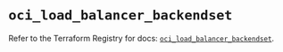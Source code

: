 # `oci_load_balancer_backendset`

Refer to the Terraform Registry for docs: [`oci_load_balancer_backendset`](https://registry.terraform.io/providers/oracle/oci/6.18.0/docs/resources/load_balancer_backendset).
